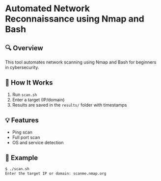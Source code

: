 # Automated Network Reconnaissance using Nmap and Bash

## 🔍 Overview
This tool automates network scanning using Nmap and Bash for beginners in cybersecurity.

## 🚀 How It Works
1. Run `scan.sh`
2. Enter a target (IP/domain)
3. Results are saved in the `results/` folder with timestamps

## 💡 Features
- Ping scan
- Full port scan
- OS and service detection

## 📂 Example
```bash
$ ./scan.sh
Enter the target IP or domain: scanme.nmap.org

